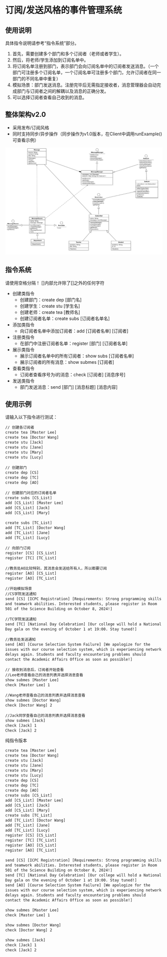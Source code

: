 # 订阅/发送风格的事件管理系统

## 使用说明

具体指令说明请参考“指令系统”部分。

1. 首先，需要创建多个部门和多个订阅者（老师或者学生）。
2. 然后，将老师/学生添加到订阅名单中。
3. 将订阅名单注册到部门，表示部门会向订阅名单中的订阅者发送消息。（一个部门可注册多个订阅名单，一个订阅名单可注册多个部门，允许订阅者在同一部门的不同名单中重复）
4. 模拟场景：部门发送消息。注册完毕后无需指定接收者，消息管理器会自动完成部门与订阅者之间的解耦以及消息的正确分发。
5. 可以选择订阅者查看自己收到的消息。

## 整体架构v2.0

* 采用发布/订阅风格
* 同时支持同步/异步操作（同步操作为v1.0版本，在Client中调用runExample()可查看示例）

![](doc/类图v2.0.jpg)

## 指令系统

请使用空格分隔！
[]内部允许除了[]之外的任何字符

* 创建类指令
  * 创建部门：create dep [部门名]
  * 创建学生：create stu [学生名]
  * 创建老师：create tea [教师名]
  * 创建订阅者名单：create subs [订阅者名单名]
* 添加类指令
  * 向订阅者名单中添加订阅者：add [订阅者名单] [订阅者] 
* 注册类指令
  * 在部门中注册订阅者名单：register [部门] [订阅者名单]
* 展示类指令
  * 展示订阅者名单中的所有订阅者：show subs [订阅者名单]
  * 展示订阅者的所有消息：show submes [订阅者]
* 查看类指令
  * 订阅者查看序号为i的消息：check [订阅者] [消息序号]
* 发送类指令
  * 部门发送消息：send [部门] [消息标题] [消息内容]				

## 使用示例

请输入以下指令进行测试：

```command
// 创建各订阅者
create tea [Master Lee]
create tea [Doctor Wang]
create stu [Jack]
create stu [Jane]
create stu [Mary]
create stu [Lucy]

// 创建部门
create dep [CS]
create dep [TC]
create dep [AO]

// 创建部门对应的订阅者名单
create subs [CS_List]
add [CS_List] [Master Lee]
add [CS_List] [Jack]
add [CS_List] [Mary]

create subs [TC_List]
add [TC_List] [Doctor Wang]
add [TC_List] [Jane]
add [TC_List] [Lucy]

// 向部门订阅
register [CS] [CS_List]
register [TC] [TC_List]

//教务处AO比较特别，其消息会发送给所有人，所以都要订阅
register [AO] [CS_List]
register [AO] [TC_List]

//开始模拟场景
//CS学院发送通知
send [CS] [ICPC Registration] [Requirements: Strong programming skills and teamwork abilities. Interested students, please register in Room 501 of the Science Building on October 8, 2024!]

//TC学院发送通知
send [TC] [National Day Celebration] [Our college will hold a National Day gala on the evening of October 1 at 19:00. Stay tuned!]

//教务处发送通知
send [AO] [Course Selection System Failure] [We apologize for the issues with our course selection system, which is experiencing network delays again. Students and faculty encountering problems should contact the Academic Affairs Office as soon as possible!]

// 接收到消息后，订阅者开始查看
//Lee老师查看自己的消息列表并选择消息查看
show submes [Master Lee]
check [Master Lee] 1

//Wang老师查看自己的消息列表并选择消息查看
show submes [Doctor Wang]
check [Doctor Wang] 2

//Jack同学查看自己的消息列表并选择消息查看
show submes [Jack]
check [Jack] 1
Check [Jack] 2
```

纯指令版本

``````Command
create tea [Master Lee]
create tea [Doctor Wang]
create stu [Jack]
create stu [Jane]
create stu [Mary]
create stu [Lucy]
create dep [CS]
create dep [TC]
create dep [AO]
create subs [CS_List]
add [CS_List] [Master Lee]
add [CS_List] [Jack]
add [CS_List] [Mary]
create subs [TC_List]
add [TC_List] [Doctor Wang]
add [TC_List] [Jane]
add [TC_List] [Lucy]
register [CS] [CS_List]
register [TC] [TC_List]
register [AO] [CS_List]
register [AO] [TC_List]

send [CS] [ICPC Registration] [Requirements: Strong programming skills and teamwork abilities. Interested students, please register in Room 501 of the Science Building on October 8, 2024!]
send [TC] [National Day Celebration] [Our college will hold a National Day gala on the evening of October 1 at 19:00. Stay tuned!]
send [AO] [Course Selection System Failure] [We apologize for the issues with our course selection system, which is experiencing network delays again. Students and faculty encountering problems should contact the Academic Affairs Office as soon as possible!]

show submes [Master Lee]
check [Master Lee] 1

show submes [Doctor Wang]
check [Doctor Wang] 2

show submes [Jack]
check [Jack] 1
check [Jack] 2

``````





